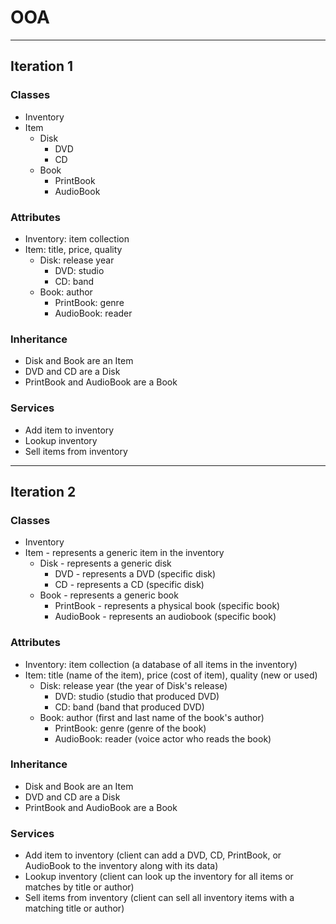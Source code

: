 # OOA

*** 

## Iteration 1

### Classes
- Inventory
- Item
  - Disk
    - DVD
    - CD
  - Book
    - PrintBook
    - AudioBook

### Attributes
- Inventory: item collection
- Item: title, price, quality
  - Disk: release year
    - DVD: studio
    - CD: band
  - Book: author
    - PrintBook: genre
    - AudioBook: reader

### Inheritance
- Disk and Book are an Item
- DVD and CD are a Disk
- PrintBook and AudioBook are a Book

### Services
- Add item to inventory 
- Lookup inventory
- Sell items from inventory

***

## Iteration 2

### Classes
- Inventory
- Item - represents a generic item in the inventory
  - Disk - represents a generic disk
    - DVD - represents a DVD (specific disk)
    - CD - represents a CD (specific disk)
  - Book - represents a generic book
    - PrintBook - represents a physical book (specific book)
    - AudioBook - represents an audiobook (specific book)

### Attributes
- Inventory: item collection (a database of all items in the inventory)
- Item: title (name of the item), price (cost of item), quality (new or used)
  - Disk: release year (the year of Disk's release)
    - DVD: studio (studio that produced DVD)
    - CD: band (band that produced DVD)
  - Book: author (first and last name of the book's author)
    - PrintBook: genre (genre of the book)
    - AudioBook: reader (voice actor who reads the book)

### Inheritance
- Disk and Book are an Item
- DVD and CD are a Disk
- PrintBook and AudioBook are a Book

### Services
- Add item to inventory (client can add a DVD, CD, PrintBook, or AudioBook to the inventory along with its data)
- Lookup inventory (client can look up the inventory for all items or matches by title or author)
- Sell items from inventory (client can sell all inventory items with a matching title or author)
